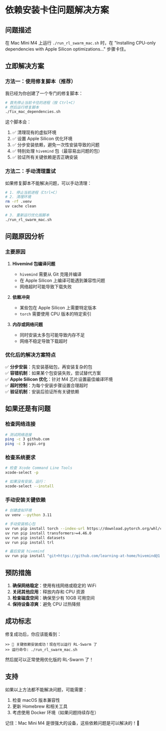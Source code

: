 # 依赖安装卡住问题解决方案

## 问题描述

在 Mac Mini M4 上运行 `./run_rl_swarm_mac.sh` 时，在 "Installing CPU-only dependencies with Apple Silicon optimizations..." 步骤卡住。

## 立即解决方案

### 方法一：使用修复脚本（推荐）

我已经为你创建了一个专门的修复脚本：

```bash
# 首先停止当前卡住的进程（按 Ctrl+C）
# 然后运行修复脚本
./fix_mac_dependencies.sh
```

这个脚本会：
1. ✅ 清理现有的虚拟环境
2. ✅ 设置 Apple Silicon 优化环境
3. ✅ 分步安装依赖，避免一次性安装导致的问题
4. ✅ 特别处理 `hivemind` 包（最容易出问题的包）
5. ✅ 验证所有关键依赖是否正确安装

### 方法二：手动清理重试

如果修复脚本不能解决问题，可以手动清理：

```bash
# 1. 停止当前进程（Ctrl+C）
# 2. 清理环境
rm -rf .venv
uv cache clean

# 3. 重新运行优化版脚本
./run_rl_swarm_mac.sh
```

## 问题原因分析

### 主要原因

1. **Hivemind 包编译问题**
   - `hivemind` 需要从 Git 克隆并编译
   - 在 Apple Silicon 上编译可能遇到兼容性问题
   - 网络超时可能导致下载失败

2. **依赖冲突**
   - 某些包在 Apple Silicon 上需要特定版本
   - `torch` 需要使用 CPU 版本的特定索引

3. **内存或网络问题**
   - 同时安装太多包可能导致内存不足
   - 网络不稳定导致下载超时

### 优化后的解决方案特点

✅ **分步安装**：先安装基础包，再安装复杂的包  
✅ **容错机制**：如果某个包安装失败，尝试替代方案  
✅ **Apple Silicon 优化**：针对 M4 芯片设置最佳编译环境  
✅ **超时控制**：为每个安装步骤设置合理超时  
✅ **验证机制**：安装后验证所有关键依赖  

## 如果还是有问题

### 检查网络连接

```bash
# 测试网络连接
ping -c 3 github.com
ping -c 3 pypi.org
```

### 检查系统要求

```bash
# 检查 Xcode Command Line Tools
xcode-select -p

# 如果没有安装，运行：
xcode-select --install
```

### 手动安装关键依赖

```bash
# 创建虚拟环境
uv venv --python 3.11

# 手动安装核心包
uv run pip install torch --index-url https://download.pytorch.org/whl/cpu
uv run pip install transformers>=4.46.0
uv run pip install datasets
uv run pip install trl

# 最后安装 hivemind
uv run pip install "git+https://github.com/learning-at-home/hivemind@1.11.11" --timeout=900
```

## 预防措施

1. **确保网络稳定**：使用有线网络或稳定的 WiFi
2. **关闭其他应用**：释放内存和 CPU 资源
3. **检查磁盘空间**：确保至少有 10GB 可用空间
4. **保持设备凉爽**：避免 CPU 过热降频

## 成功标志

修复成功后，你应该能看到：

```
>> 🎉 关键依赖安装成功！现在可以运行 RL-Swarm 了
>> 运行命令: ./run_rl_swarm_mac.sh
```

然后就可以正常使用优化版的 RL-Swarm 了！

## 支持

如果以上方法都不能解决问题，可能需要：

1. 检查 macOS 版本兼容性
2. 更新 Homebrew 和相关工具
3. 考虑使用 Docker 环境（如果问题持续存在）

记住：Mac Mini M4 是很强大的设备，这些依赖问题是可以解决的！💪 